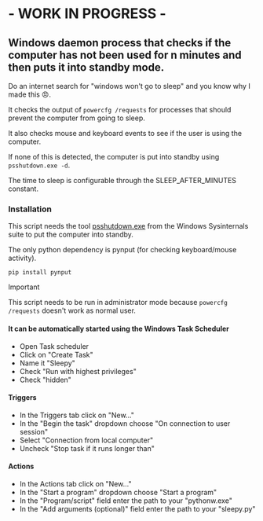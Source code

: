 # - WORK IN PROGRESS -

## Windows daemon process that checks if the computer has not been used for n minutes and then puts it into standby mode.

Do an internet search for "windows won't go to sleep" and you know why I made this 😠.

It checks the output of ```powercfg /requests``` for processes that should prevent the computer from going to sleep.

It also checks mouse and keyboard events to see if the user is using the computer.

If none of this is detected, the computer is put into standby using `psshutdown.exe -d`.

The time to sleep is configurable through the SLEEP_AFTER_MINUTES constant.

### Installation
This script needs the tool [psshutdown.exe](https://learn.microsoft.com/en-us/sysinternals/downloads/psshutdown) from the Windows Sysinternals suite to put the computer into standby.

The only python dependency is pynput (for checking keyboard/mouse activity).

```
pip install pynput
```

> [!IMPORTANT]
This script needs to be run in administrator mode because ```powercfg /requests``` doesn't work as normal user.

#### It can be automatically started using the Windows Task Scheduler

- Open Task scheduler
- Click on "Create Task"
- Name it "Sleepy"
- Check "Run with highest privileges"
- Check "hidden"

#### Triggers
- In the Triggers tab click on "New..."
- In the "Begin the task" dropdown choose "On connection to user session"
- Select "Connection from local computer"
- Uncheck "Stop task if it runs longer than"

#### Actions
- In the Actions tab click on "New..."
- In the "Start a program" dropdown choose "Start a program"
- In the "Program/script" field enter the path to your "pythonw.exe"
- In the "Add arguments (optional)" field enter the path to your "sleepy.py"
